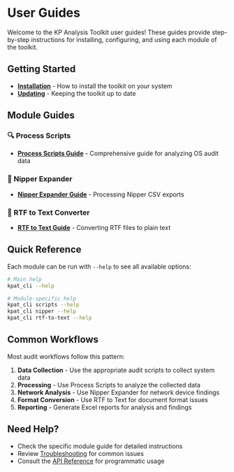 # User Guides

Welcome to the KP Analysis Toolkit user guides! These guides provide step-by-step instructions for installing, configuring, and using each module of the toolkit.

## Getting Started

- **[Installation](installation.md)** - How to install the toolkit on your system
- **[Updating](updating.md)** - Keeping the toolkit up to date

## Module Guides

### 🔍 Process Scripts
- **[Process Scripts Guide](process-scripts.md)** - Comprehensive guide for analyzing OS audit data

### 🔧 Nipper Expander  
- **[Nipper Expander Guide](nipper-expander.md)** - Processing Nipper CSV exports

### 📄 RTF to Text Converter
- **[RTF to Text Guide](rtf-to-text.md)** - Converting RTF files to plain text

## Quick Reference

Each module can be run with `--help` to see all available options:

```bash
# Main help
kpat_cli --help

# Module-specific help
kpat_cli scripts --help
kpat_cli nipper --help
kpat_cli rtf-to-text --help
```

## Common Workflows

Most audit workflows follow this pattern:

1. **Data Collection** - Use the appropriate audit scripts to collect system data
2. **Processing** - Use Process Scripts to analyze the collected data
3. **Network Analysis** - Use Nipper Expander for network device findings
4. **Format Conversion** - Use RTF to Text for document format issues
5. **Reporting** - Generate Excel reports for analysis and findings

## Need Help?

- Check the specific module guide for detailed instructions
- Review [Troubleshooting](../troubleshooting/README.md) for common issues
- Consult the [API Reference](../api/README.md) for programmatic usage
